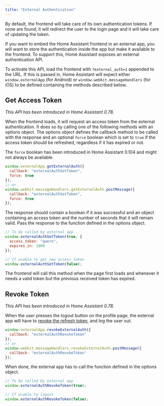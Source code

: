 ```yaml
---
title: "External Authentication"
---
```


By default, the frontend will take care of its own authentication tokens. If none are found, it will redirect the user to the login page and it will take care of updating the token.

If you want to embed the Home Assistant frontend in an external app, you will want to store the authentication inside the app but make it available to the frontend. To support this, Home Assistant exposes an external authentication API.

To activate this API, load the frontend with `?external_auth=1` appended to the URL. If this is passed in, Home Assistant will expect either `window.externalApp` (for Android) or `window.webkit.messageHandlers` (for iOS) to be defined containing the methods described below.

## Get Access Token

_This API has been introduced in Home Assistant 0.78._

When the frontend loads, it will request an access token from the external authentication. It does so by calling one of the following methods with an options object. The options object defines the callback method to be called with the response and an optional `force` boolean which is set to `true` if the access token should be refreshed, regardless if it has expired or not.

The `force` boolean has been introduced in Home Assistant 0.104 and might not always be available.

```js
window.externalApp.getExternalAuth({
  callback: "externalAuthSetToken",
  force: true
});
// or
window.webkit.messageHandlers.getExternalAuth.postMessage({
  callback: "externalAuthSetToken",
  force: true
});
```

The response should contain a boolean if it was successful and an object containing an access token and the number of seconds that it will remain valid. Pass the response to the function defined in the options object.

```js
// To be called by external app
window.externalAuthSetToken(true, {
  access_token: "qwere",
  expires_in: 1800
});

// If unable to get new access token
window.externalAuthSetToken(false);
```

The frontend will call this method when the page first loads and whenever it needs a valid token but the previous received token has expired.

## Revoke Token

_This API has been introduced in Home Assistant 0.78._

When the user presses the logout button on the profile page, the external app will have to [revoke the refresh token](auth_api.md#revoking-a-refresh-token), and log the user out.

```js
window.externalApp.revokeExternalAuth({
  callback: "externalAuthRevokeToken"
});
// or
window.webkit.messageHandlers.revokeExternalAuth.postMessage({
  callback: "externalAuthRevokeToken"
});
```

When done, the external app has to call the function defined in the options object.

```js
// To be called by external app
window.externalAuthRevokeToken(true);

// If unable to logout
window.externalAuthRevokeToken(false);
```
